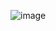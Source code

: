 ![image](https://github.com/alirezaakb/usepopcorn/assets/62660094/6c2d5f82-c1e2-4ce8-907c-5306591c42bb)
